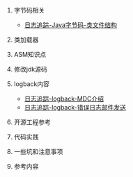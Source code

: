 1. 字节码相关

   - [日志追踪-Java字节码-类文件结构](./docs/logtrack/日志追踪-Java字节码-类文件结构.md)

2. 类加载器

3. ASM知识点

4. 修改jdk源码

5. logback内容

   - [日志追踪-logback-MDC介绍](./docs/logtrack/日志追踪-logback-MDC介绍.md)
   - [日志追踪-logback-错误日志邮件发送](./docs/logtrack/日志追踪-logback-错误日志邮件发送.md)

6. 开源工程参考

7. 代码实践

8. 一些坑和注意事项

9. 参考内容

   





